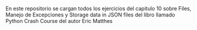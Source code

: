 En este repositorio se cargan todos los ejercicios del capitulo 10 sobre Files, Manejo de Excepciones y Storage data in JSON files del libro llamado Python Crash Course del autor Eric Matthes